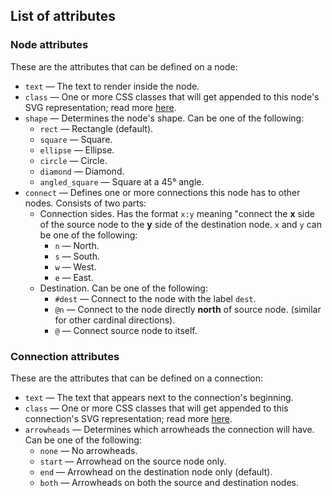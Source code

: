 ## List of attributes

### Node attributes

These are the attributes that can be defined on a node:

- `text` — The text to render inside the node.
- `class` — One or more CSS classes that will get appended to this node's SVG representation; read more [here](../styling_flowchart.md).
- `shape` — Determines the node's shape. Can be one of the following:
  - `rect` — Rectangle (default).
  - `square` — Square.
  - `ellipse` — Ellipse.
  - `circle` — Circle.
  - `diamond` — Diamond.
  - `angled_square` — Square at a 45° angle.
- `connect` — Defines one or more connections this node has to other nodes. Consists of two parts:
  - Connection sides. Has the format `x:y` meaning "connect the **x** side of the source node to the **y** side of the destination node. `x` and `y` can be one of the following:
    - `n` — North.
    - `s` — South.
    - `w` — West.
    - `e` — East.
  - Destination. Can be one of the following:
    - `#dest` — Connect to the node with the label `dest`.
    - `@n` — Connect to the node directly **north** of source node. (similar for other cardinal directions).
    - `@` — Connect source node to itself.

### Connection attributes

These are the attributes that can be defined on a connection:

- `text` — The text that appears next to the connection's beginning.
- `class` — One or more CSS classes that will get appended to this connection's SVG representation; read more [here](../styling_flowchart.md).
- `arrowheads` — Determines which arrowheads the connection will have. Can be one of the following:
  - `none` — No arrowheads.
  - `start` — Arrowhead on the source node only.
  - `end` — Arrowhead on the destination node only (default).
  - `both` — Arrowheads on both the source and destination nodes.